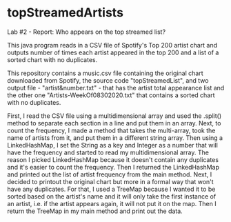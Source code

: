 # topStreamedArtists
Lab #2 - Report: Who appears on the top streamed list?

This java program reads in a CSV file of Spotify's Top 200 artist chart and outputs number of times each artist appeared in the top 200 and a list of a sorted chart with no duplicates. 

This repository contains a music.csv file containing the original chart downloaded from Spotify, the source code "topStreamedList", and two output file - "artist&number.txt" - that has the artist total appearance list and the other one "Artists-WeekOf08302020.txt" that contains a sorted chart with no duplicates. 

First, I read the CSV file using a multidimensional array and used the .split() method to separate each section in a line and put them in an array. Next, to count the frequency, I made a method that takes the multi-array, took the name of artists from it, and put them in a different string array. Then using a LinkedHashMap, I set the String as a key and Integer as a number that will have the frequency and started to read my multidimensional array. The reason I picked LinkedHashMap because it doesn't contain any duplicates and it's easier to count the frequency. Then I returned the LinkedHashMap and printed out the list of artist frequency from the main method. Next, I decided to printout the original chart but more in a formal way that won't have any duplicates. For that, I used a TreeMap because I wanted it to be sorted based on the artist's name and it will only take the first instance of an artist, i.e. if the artist appears again, it will not put it on the map. Then I return the TreeMap in my main method and print out the data.

